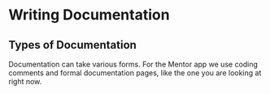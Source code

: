 # Writing Documentation

## Types of Documentation

Documentation can take various forms. For the Mentor app we use coding comments and formal documentation pages, like the one you are looking at right now.
